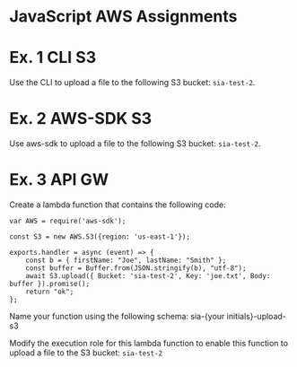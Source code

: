 # JavaScript AWS Assignments

# Ex. 1 CLI S3
Use the CLI to upload a file to the following S3 bucket: `sia-test-2`.

# Ex. 2 AWS-SDK S3 
Use aws-sdk to upload a file to the following S3 bucket: `sia-test-2`.

# Ex. 3 API GW
Create a lambda function that contains the following code:

```
var AWS = require('aws-sdk');

const S3 = new AWS.S3({region: 'us-east-1'});

exports.handler = async (event) => {
    const b = { firstName: "Joe", lastName: "Smith" };
    const buffer = Buffer.from(JSON.stringify(b), "utf-8");
    await S3.upload({ Bucket: 'sia-test-2', Key: 'joe.txt', Body: buffer }).promise();
    return "ok";
};

```

Name your function using the following schema: sia-{your initials}-upload-s3

Modify the execution role for this lambda function to enable this function to upload a file to
the S3 bucket: `sia-test-2`
